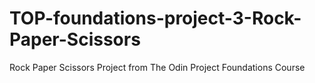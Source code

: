 # TOP-foundations-project-3-Rock-Paper-Scissors
Rock Paper Scissors Project from The Odin Project Foundations Course
